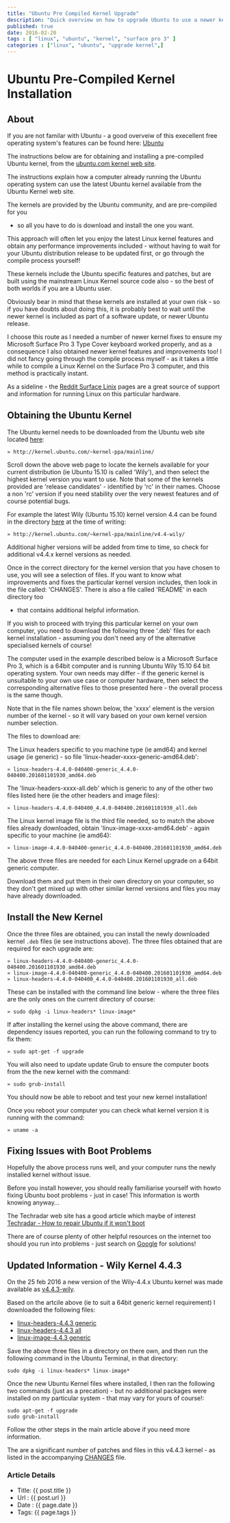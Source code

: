 ```yaml
---
title: "Ubuntu Pre Compiled Kernel Upgrade"
description: "Quick overview on how to upgrade Ubuntu to use a newer kernel - without compiling a new Linux kernel yourself"
published: true
date: 2016-02-20
tags : [ "linux", "ubuntu", "kernel", "surface pro 3" ]
categories : ["linux", "ubuntu", "upgrade kernel",]
---
```

# Ubuntu Pre-Compiled Kernel Installation

## About

If you are not familar with Ubuntu - a good overveiw of this execellent free
operating system's features can be found here: [Ubuntu](http://www.ubuntu.com/desktop/features)

The instructions below are for obtaining and installing a pre-compiled Ubuntu
kernel, from the [ubuntu.com kernel web site](http://kernel.ubuntu.com/).

The instructions explain how a computer already running the Ubuntu operating
system can use the latest Ubuntu kernel available from the Ubuntu Kernel web
site.

The kernels are provided by the Ubuntu community, and are pre-compiled for you
- so all you have to do is download and install the one you want.

This approach will often let you enjoy the latest Linux kernel features and
obtain any performance improvements included - without having to wait for your
Ubuntu distribution release to be updated first, or go through the compile
process yourself!

These kernels include the Ubuntu specific features and patches, but are built
using the mainstream Linux Kernel source code also - so the best of both
worlds if you are a Ubuntu user.

Obviously bear in mind that these kernels are installed at your own risk - so
if you have doubts about doing this, it is probably best to wait until the
newer kernel is included as part of a software update, or newer Ubuntu
release.

I choose this route as I needed a number of newer kernel fixes to ensure my
Microsoft Surface Pro 3 Type Cover keyboard worked properly, and as a
consequence I also obtained newer kernel features and improvements too! I did
not fancy going through the compile process myself - as it takes a little while
to compile a Linux Kernel on the Surface Pro 3 computer, and this method is
practically instant. 

As a sideline - the [Reddit Surface
Linix](https://www.reddit.com/r/surfacelinux) pages are a great source of
support and information for running Linux on this particular hardware.


## Obtaining the Ubuntu Kernel

The Ubuntu kernel needs to be downloaded from the Ubuntu web site located
[here](http://kernel.ubuntu.com/~kernel-ppa/mainline/):

	» http://kernel.ubuntu.com/~kernel-ppa/mainline/

Scroll down the above web page to locate the kernels available for your
current distribution (ie Ubuntu 15.10 is called 'Wily'), and then select the
highest kernel version you want to use. Note that some of the kernels provided
are 'release candidates' - identified by 'rc' in their names. Choose a non
'rc' version if you need stability over the very newest features and of course
potential bugs.

For example the latest Wily (Ubuntu 15.10) kernel version 4.4 can be found in
the directory [here](http://kernel.ubuntu.com/~kernel-ppa/mainline/v4.4-wily/) at the time of writing:

	» http://kernel.ubuntu.com/~kernel-ppa/mainline/v4.4-wily/

Additional higher versions will be added from time to time, so check for
additional v4.4.x kernel versions as needed.

Once in the correct directory for the kernel version that you have chosen to
use, you will see a selection of files. If you want to know what improvements
and fixes the particular kernel version includes, then look in the file
called: 'CHANGES'. There is also a file called 'README' in each directory too
- that contains additional helpful information.

If you wish to proceed with trying this particular kernel on your own
computer, you need to download the following three '.deb' files for each
kernel installation - assuming you don't need any of the alternative
specialised kernels of course!

The computer used in the example described below is a Microsoft Surface Pro 3,
which is a 64bit computer and is running Ubuntu Wily 15.10 64 bit operating
system. Your own needs may differ - if the generic kernel is unsuitable to your
own use case or computer hardware, then select the corresponding alternative
files to those presented here - the overall process is the same though.

Note that in the file names shown below, the 'xxxx' element is the version
number of the kernel - so it will vary based on your own kernel version number
selection.

The files to download are:

The Linux headers specific to you machine type (ie amd64) and kernel
usage (ie generic) - so file 'linux-header-xxxx-generic-amd64.deb':

	» linux-headers-4.4.0-040400-generic_4.4.0-040400.201601101930_amd64.deb

The 'linux-headers-xxxx-all.deb' which is generic to any of the other
two files listed here (ie the other headers and image files):

	» linux-headers-4.4.0-040400_4.4.0-040400.201601101930_all.deb

The Linux kernel image file is the third file needed, so to match the above
files already downloaded, obtain 'linux-image-xxxx-amd64.deb' - again specific
to your machine (ie amd64):

	» linux-image-4.4.0-040400-generic_4.4.0-040400.201601101930_amd64.deb

The above three files are needed for each Linux Kernel upgrade on a 64bit
generic computer.

Download them and put them in their own directory on your computer, so they
don't get mixed up with other similar kernel versions and files you may have
already downloaded.


## Install the New Kernel

Once the three files are obtained, you can install the newly downloaded kernel
`.deb` files (ie see instructions above). The three files obtained that are
required for each upgrade are:

	» linux-headers-4.4.0-040400-generic_4.4.0-040400.201601101930_amd64.deb
	» linux-image-4.4.0-040400-generic_4.4.0-040400.201601101930_amd64.deb
	» linux-headers-4.4.0-040400_4.4.0-040400.201601101930_all.deb

These can be installed with the command line below - where the three files are
the only ones on the current directory of course:

	» sudo dpkg -i linux-headers* linux-image*

If after installing the kernel using the above command, there are dependency
issues reported, you can run the following command to try to fix them:

	» sudo apt-get -f upgrade

You will also need to update update Grub to ensure the computer boots
from the the new kernel with the command:

	» sudo grub-install

You should now be able to reboot and test your new kernel installation!

Once you reboot your computer you can check what kernel version it is running
with the command:

	» uname -a
	
## Fixing Issues with Boot Problems

Hopefully the above process runs well, and your computer runs the newly
installed kernel without issue. 

Before you install however, you should really familiarise yourself with howto
fixing Ubuntu boot problems - just in case! This information is worth knowing
anyway...

The Techradar web site has a good article which maybe of interest [Techradar -
How to repair Ubuntu if it won't
boot](http://www.techradar.com/how-to/computing/how-to-boot-repair-ubuntu-1315203)

There are of course plenty of other helpful resources on the internet too
should you run into problems - just search on
[Google](https://www.google.co.uk/webhp?sourceid=chrome-instant&ion=1&espv=2&ie=UTF-8#q=ubuntu%20boot%20failure)
for solutions!

## Updated Information - Wily Kernel 4.4.3

On the 25 feb 2016 a new version of the Wily-4.4.x Ubuntu kernel was made
available as
[v4.4.3-wily](http://kernel.ubuntu.com/~kernel-ppa/mainline/v4.4.3-wily/).

Based on the artcile above (ie to suit a 64bit generic kernel requirement) I downloaded the
following files:

 - [linux-headers-4.4.3 generic](http://kernel.ubuntu.com/~kernel-ppa/mainline/v4.4.3-wily/linux-headers-4.4.3-040403-generic_4.4.3-040403.201602251634_amd64.deb)
 - [linux-headers-4.4.3 all](http://kernel.ubuntu.com/~kernel-ppa/mainline/v4.4.3-wily/linux-headers-4.4.3-040403_4.4.3-040403.201602251634_all.deb)
 - [linux-image-4.4.3 generic](http://kernel.ubuntu.com/~kernel-ppa/mainline/v4.4.3-wily/linux-image-4.4.3-040403-generic_4.4.3-040403.201602251634_amd64.deb)

Save the above three files in a directory on there own, and then run the
following command in the Ubuntu Terminal, in that directory:
```
sudo dpkg -i linux-headers* linux-image*
```
Once the new Ubuntu Kernel files where installed, I then ran the following two
commands (just as a precation) - but no additional packages were installed on my
particular system - that may vary for yours of course!:
```
sudo apt-get -f upgrade
sudo grub-install
```
Follow the other steps in the main article above if you need more information.

The are a significant number of patches and files in this v4.4.3 kernel - as
listed in the accompanying
[CHANGES](http://kernel.ubuntu.com/~kernel-ppa/mainline/v4.4.3-wily/CHANGES)
file.


### Article Details

- Title: {{ post.title }}
- Url : {{ post.url }}
- Date : {{ page.date }}
- Tags: {{ page.tags }}
